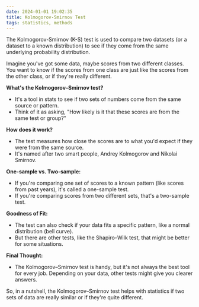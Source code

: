 ```yaml
---
date: 2024-01-01 19:02:35
title: Kolmogorov-Smirnov Test
tags: statistics, methods
---
```


The Kolmogorov-Smirnov (K-S) test is used to compare two datasets (or a dataset to a known distribution) to see if they come from the same underlying probability distribution.

Imagine you've got some data, maybe scores from two different classes. You want to know if the scores from one class are just like the scores from the other class, or if they're really different.

**What's the Kolmogorov–Smirnov test?**

- It's a tool in stats to see if two sets of numbers come from the same source or pattern.
- Think of it as asking, "How likely is it that these scores are from the same test or group?"

**How does it work?**

- The test measures how close the scores are to what you'd expect if they were from the same source.
- It's named after two smart people, Andrey Kolmogorov and Nikolai Smirnov.

**One-sample vs. Two-sample:**

- If you're comparing one set of scores to a known pattern (like scores from past years), it's called a one-sample test.
- If you're comparing scores from two different sets, that's a two-sample test.

**Goodness of Fit:**

- The test can also check if your data fits a specific pattern, like a normal distribution (bell curve).
- But there are other tests, like the Shapiro–Wilk test, that might be better for some situations.

**Final Thought:**

- The Kolmogorov–Smirnov test is handy, but it's not always the best tool for every job. Depending on your data, other tests might give you clearer answers.

So, in a nutshell, the Kolmogorov–Smirnov test helps with statistics if two sets of data are really similar or if they're quite different.